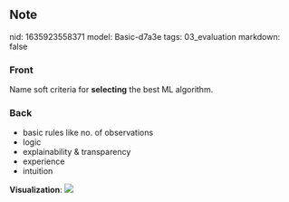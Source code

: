 ## Note
nid: 1635923558371
model: Basic-d7a3e
tags: 03_evaluation
markdown: false

### Front
Name soft criteria for <b>selecting</b> the best ML algorithm.

### Back
<ul><li>basic rules like no. of observations</li><li>logic</li><li>explainability & transparency</li><li>experience</li><li>intuition</li></ul><b>Visualization</b>:
<img src="paste-f584ec17b766bf6bda3d7edbd3b166602540964f.jpg">
